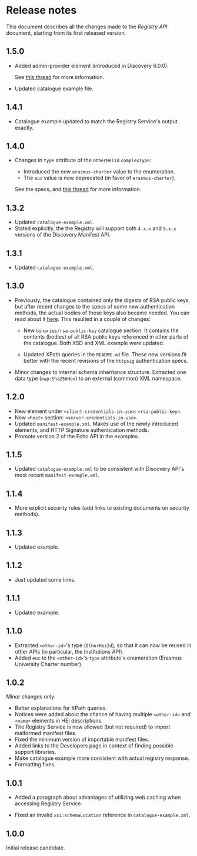 Release notes
=============

This document describes all the changes made to the *Registry API* document,
starting from its first released version.


1.5.0
-----

* Added admin-provider element (introduced in Discovery 6.0.0).

  See [this thread](https://github.com/erasmus-without-paper/ewp-specs-api-discovery/issues/19)
  for more information.

* Updated catalogue example file.


1.4.1
-----

* Catalogue example updated to match the Registry Service's output exactly.


1.4.0
-----

* Changes in `type` attribute of the `OtherHeiId` `complexType`:

  - Introduced the new `erasmus-charter` value to the enumeration.
  - The `euc` value is now deprecated (in favor of `erasmus-charter`).

  See the specs, and
  [this thread](https://github.com/erasmus-without-paper/ewp-specs-api-registry/issues/3)
  for more information.


1.3.2
-----

* Updated `catalogue-example.xml`.
* Stated explicitly, the the Registry will support both `4.x.x` and `5.x.x`
  versions of the Discovery Manifest API.


1.3.1
-----

* Updated `catalogue-example.xml`.


1.3.0
-----

* Previously, the catalogue contained only the digests of RSA public keys, but
  after recent changes to the specs of some new authentication methods, the
  actual bodies of these keys also became needed. You can read about it
  [here](https://github.com/erasmus-without-paper/ewp-specs-sec-cliauth-httpsig/issues/1).
  This resulted in a couple of changes:

  - New `binaries/rsa-public-key` catalogue section. It contains the contents
    (bodies) of all RSA public keys referenced in other parts of the catalogue.
    Both XSD and XML example were updated.

  - Updated XPath queries in the `README.md` file. These new versions fit
    better with the recent revisions of the `httpsig` authentication specs.

* Minor changes to internal schema inheritance structure. Extracted one data
  type (`ewp:Sha256Hex`) to an external (common) XML namespace.


1.2.0
-----

* New element under `<client-credentials-in-use>`: `<rsa-public-key>`.
* New `<host>` section: `<server-credentials-in-use>`.
* Updated `manifest-example.xml`. Makes use of the newly introduced elements,
  and HTTP Signature authentication methods.
* Promote version 2 of the Echo API in the examples.


1.1.5
-----

* Updated `catalogue-example.xml` to be consistent with Discovery API's most
  recent `manifest-example.xml`.


1.1.4
-----

* More explicit security rules (add links to existing documents on security
  methods).


1.1.3
-----

* Updated example.


1.1.2
-----

* Just updated some links.


1.1.1
-----

* Updated example.


1.1.0
-----

* Extracted `<other-id>`'s type (`OtherHeiId`), so that it can now be reused in
  other APIs (in particular, the Institutions API).
* Added `euc` to the `<other-id>`'s `type` attribute's enumeration (Erasmus
  University Charter number).


1.0.2
-----

Minor changes only:

* Better explanations for XPath queries.
* Notices were added about the chance of having multiple `<other-id>` and
  `<name>` elements in HEI descriptions.
* The Registry Service is now allowed (but not required) to import malformed
  manifest files.
* Fixed the minimum version of importable manifest files.
* Added links to the Developers page in context of finding possible support
  libraries.
* Make catalogue example more consistent with actual registry response.
* Formatting fixes.


1.0.1
-----

* Added a paragraph about advantages of utilizing web caching when accessing
  Registry Service.

* Fixed an invalid `xsi:schemaLocation` reference in `catalogue-example.xml`.


1.0.0
-----

Initial release candidate.
